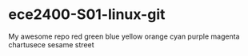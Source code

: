 # ece2400-S01-linux-git
My awesome repo
red
green
blue
yellow
orange
cyan
purple
magenta
chartusece
sesame street
